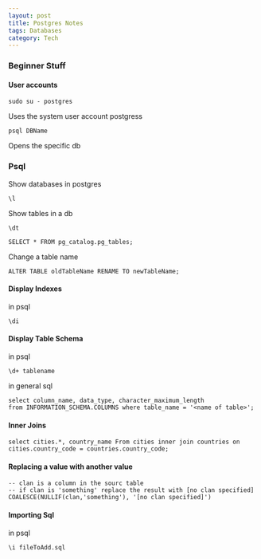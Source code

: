 ```yaml
---
layout: post
title: Postgres Notes
tags: Databases
category: Tech
---
```


### Beginner Stuff ###

#### User accounts ####

~~~
sudo su - postgres
~~~
Uses the system user account postgress

~~~
psql DBName
~~~
Opens the specific db

### Psql

Show databases in postgres
~~~
\l
~~~

Show tables in a db
~~~
\dt

SELECT * FROM pg_catalog.pg_tables;
~~~

Change a table name
~~~
ALTER TABLE oldTableName RENAME TO newTableName;
~~~

#### Display Indexes ####

in psql

~~~
\di
~~~

#### Display Table Schema ####

in psql  

~~~
\d+ tablename
~~~

in general sql  

~~~
select column_name, data_type, character_maximum_length
from INFORMATION_SCHEMA.COLUMNS where table_name = '<name of table>';
~~~

#### Inner Joins ####

~~~
select cities.*, country_name From cities inner join countries on cities.country_code = countries.country_code;
~~~

#### Replacing a value with another value

~~~
-- clan is a column in the sourc table
-- if clan is 'something' replace the result with [no clan specified]
COALESCE(NULLIF(clan,'something'), '[no clan specified]')
~~~

#### Importing Sql ####

in psql

~~~
\i fileToAdd.sql
~~~
